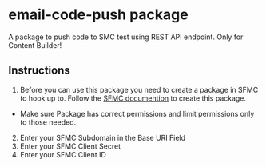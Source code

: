 # email-code-push package

A package to push code to SMC test using REST API endpoint. Only for Content Builder!

## Instructions

1. Before you can use this package you need to create a package in SFMC to hook up to. Follow the [SFMC documention](https://developer.salesforce.com/docs/atlas.en-us.mc-app-development.meta/mc-app-development/index.htm) to create this package.
  - Make sure Package has correct permissions and limit permissions only to those needed.

2. Enter your SFMC Subdomain in the Base URI Field
3. Enter your SFMC Client Secret
4. Enter your SFMC Client ID
